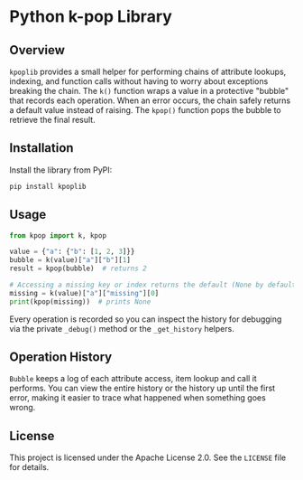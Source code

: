# Python k-pop Library

## Overview

`kpoplib` provides a small helper for performing chains of attribute
lookups, indexing, and function calls without having to worry about
exceptions breaking the chain. The `k()` function wraps a value in a
protective "bubble" that records each operation. When an error occurs,
the chain safely returns a default value instead of raising. The
`kpop()` function pops the bubble to retrieve the final result.

## Installation

Install the library from PyPI:

```bash
pip install kpoplib
```

## Usage

```python
from kpop import k, kpop

value = {"a": {"b": [1, 2, 3]}}
bubble = k(value)["a"]["b"][1]
result = kpop(bubble)  # returns 2

# Accessing a missing key or index returns the default (None by default)
missing = k(value)["a"]["missing"][0]
print(kpop(missing))  # prints None
```

Every operation is recorded so you can inspect the history for debugging
via the private `_debug()` method or the `_get_history` helpers.

## Operation History

`Bubble` keeps a log of each attribute access, item lookup and call it
performs. You can view the entire history or the history up until the
first error, making it easier to trace what happened when something goes
wrong.

## License

This project is licensed under the Apache License 2.0. See the
`LICENSE` file for details.
